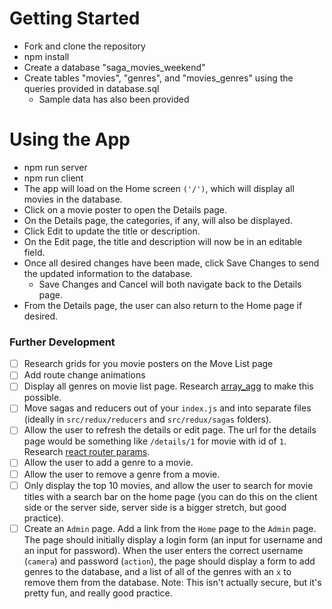 # Getting Started

- Fork and clone the repository
- npm install
- Create a database "saga_movies_weekend"
- Create tables "movies", "genres", and "movies_genres" using the queries provided in database.sql
    - Sample data has also been provided


# Using the App
- npm run server
- npm run client
- The app will load on the Home screen `('/')`, which will display all movies in the database.
- Click on a movie poster to open the Details page.
- On the Details page, the categories, if any, will also be displayed.
- Click Edit to update the title or description.
- On the Edit page, the title and description will now be in an editable field.
- Once all desired changes have been made, click Save Changes to send the updated information to the database.
    - Save Changes and Cancel will both navigate back to the Details page.
- From the Details page, the user can also return to the Home page if desired.

### Further Development

- [ ] Research grids for you movie posters on the Move List page
- [ ] Add route change animations
- [ ] Display all genres on movie list page. Research [array_agg](https://stackoverflow.com/questions/43458174/how-to-save-and-return-javascript-object-with-subarray-in-normalized-sql) to make this possible.
- [ ] Move sagas and reducers out of your `index.js` and into separate files (ideally in `src/redux/reducers` and `src/redux/sagas` folders).
- [ ] Allow the user to refresh the details or edit page. The url for the details page would be something like `/details/1` for movie with id of `1`. Research [react router params](https://reacttraining.com/react-router/web/example/url-params).
- [ ] Allow the user to add a genre to a movie.
- [ ] Allow the user to remove a genre from a movie.
- [ ] Only display the top 10 movies, and allow the user to search for movie titles with a search bar on the home page (you can do this on the client side or the server side, server side is a bigger stretch, but good practice).
- [ ] Create an `Admin` page. Add a link from the `Home` page to the `Admin` page. The page should initially display a login form (an input for username and an input for password). When the user enters the correct username (`camera`) and password (`action`), the page should display a form to add genres to the database, and a list of all of the genres with an `x` to remove them from the database. Note: This isn't actually secure, but it's pretty fun, and really good practice.

